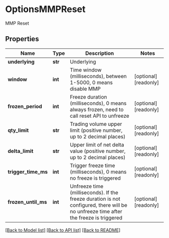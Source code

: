 # OptionsMMPReset

MMP Reset
## Properties
Name | Type | Description | Notes
------------ | ------------- | ------------- | -------------
**underlying** | **str** | Underlying | 
**window** | **int** | Time window (milliseconds), between 1-5000, 0 means disable MMP | [optional] [readonly] 
**frozen_period** | **int** | Freeze duration (milliseconds), 0 means always frozen, need to call reset API to unfreeze | [optional] [readonly] 
**qty_limit** | **str** | Trading volume upper limit (positive number, up to 2 decimal places) | [optional] [readonly] 
**delta_limit** | **str** | Upper limit of net delta value (positive number, up to 2 decimal places) | [optional] [readonly] 
**trigger_time_ms** | **int** | Trigger freeze time (milliseconds), 0 means no freeze is triggered | [optional] [readonly] 
**frozen_until_ms** | **int** | Unfreeze time (milliseconds). If the freeze duration is not configured, there will be no unfreeze time after the freeze is triggered | [optional] [readonly] 

[[Back to Model list]](../README.md#documentation-for-models) [[Back to API list]](../README.md#documentation-for-api-endpoints) [[Back to README]](../README.md)


